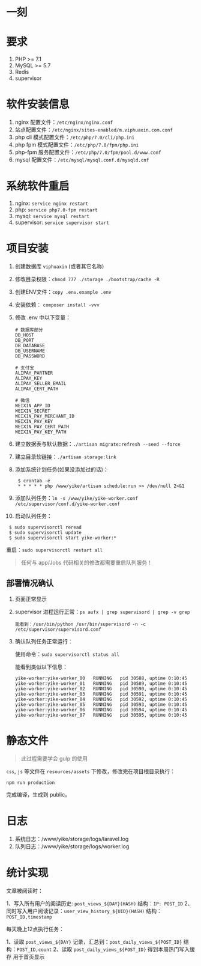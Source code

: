 # 一刻

# 要求

1. PHP >= 7.1
2. MySQL >= 5.7
3. Redis
4. supervisor

# 软件安装信息

1. nginx 配置文件：`/etc/nginx/nginx.conf`
2. 站点配置文件：`/etc/nginx/sites-enabled/m.viphuaxin.com.conf`
3. php cli 模式配置文件：`/etc/php/7.0/cli/php.ini`
4. php fpm 模式配置文件：`/etc/php/7.0/fpm/php.ini`
5. php-fpm 服务配置文件：`/etc/php/7.0/fpm/pool.d/www.conf`
6. mysql 配置文件：`/etc/mysql/mysql.conf.d/mysqld.cnf`

# 系统软件重启

1. nginx: `service nginx restart`
2. php:  `service php7.0-fpm restart`
3. mysql: `service mysql restart`
4. supervisor: `service supervisor start`

# 项目安装

1. 创建数据库 `viphuaxin` (或者其它名称)
2. 修改目录权限：`chmod 777 ./storage ./bootstrap/cache -R`
3. 创建ENV文件：`copy .env.example .env`
4. 安装依赖： `composer install -vvv`
5. 修改 .env 中以下变量：

   ```
   # 数据库部分
   DB_HOST
   DB_PORT
   DB_DATABASE
   DB_USERNAME
   DB_PASSWORD

   # 支付宝
   ALIPAY_PARTNER
   ALIPAY_KEY
   ALIPAY_SELLER_EMAIL
   ALIPAY_CERT_PATH

   # 微信
   WEIXIN_APP_ID
   WEIXIN_SECRET
   WEIXIN_PAY_MERCHANT_ID
   WEIXIN_PAY_KEY
   WEIXIN_PAY_CERT_PATH
   WEIXIN_PAY_KEY_PATH
   ```

6. 建立数据表与默认数据：`./artisan migrate:refresh --seed --force`
7. 建立目录软链接：`./artisan storage:link`
8. 添加系统计划任务(如果没添加过的话)：

   ```shell
    $ crontab -e
    * * * * * php /www/yike/artisan schedule:run >> /dev/null 2>&1
   ```

9. 添加队列任务：`ln -s /www/yike/yike-worker.conf /etc/supervisor/conf.d/yike-worker.conf`
10. 启动队列任务：

   ```shell
    $ sudo supervisorctl reread
    $ sudo supervisorctl update
    $ sudo supervisorctl start yike-worker:*
   ```

   重启：`sudo supervisorctl restart all`

   > 任何与 app/Jobs 代码相关的修改都需要重启队列服务！


## 部署情况确认

1. 页面正常显示

2. supervisor 进程运行正常：`ps aufx | grep supervisord | grep -v grep`

   ```
   能看到：/usr/bin/python /usr/bin/supervisord -n -c /etc/supervisor/supervisord.conf
   ```

3. 确认队列任务正常运行：

   使用命令：`sudo supervisorctl status all`

   能看到类似以下信息：

   ```
   yike-worker:yike-worker_00   RUNNING   pid 30588, uptime 0:10:45
   yike-worker:yike-worker_01   RUNNING   pid 30589, uptime 0:10:45
   yike-worker:yike-worker_02   RUNNING   pid 30590, uptime 0:10:45
   yike-worker:yike-worker_03   RUNNING   pid 30591, uptime 0:10:45
   yike-worker:yike-worker_04   RUNNING   pid 30592, uptime 0:10:45
   yike-worker:yike-worker_05   RUNNING   pid 30593, uptime 0:10:45
   yike-worker:yike-worker_06   RUNNING   pid 30594, uptime 0:10:45
   yike-worker:yike-worker_07   RUNNING   pid 30595, uptime 0:10:45
   ```

# 静态文件

> 此过程需要学会 gulp 的使用

`css`, `js` 等文件在 `resources/assets` 下修改，修改完在项目根目录执行：

```shell
npm run production
```

完成编译，生成到 public。

# 日志

1. 系统日志：/www/yike/storage/logs/laravel.log
1. 队列日志：/www/yike/storage/logs/worker.log

# 统计实现

文章被阅读时：

1、写入所有用户的阅读历史: `post_views_${DAY}(HASH)` 结构：`IP: POST_ID`
2、同时写入用户阅读记录：`user_view_history_${UID}(HASH)` 结构：`POST_ID,timestamp`

每天晚上12点执行任务：

1、读取 `post_views_${DAY}` 记录，汇总到：`post_daily_views_${POST_ID}` 结构：`POST_ID,count`
2、读取 `post_daily_views_${POST_ID}` 得到本周热门写入缓存 用于首页显示